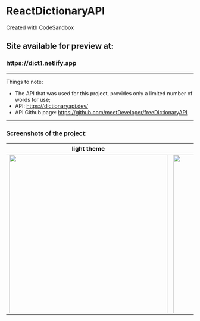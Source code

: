 # ReactDictionaryAPI
Created with CodeSandbox
## Site available for preview at: 
### https://dict1.netlify.app
<hr/>

Things to note:
- The API that was used for this project, provides only a limited number of words for use;
- API: https://dictionaryapi.dev/
- API Github page: https://github.com/meetDeveloper/freeDictionaryAPI

<hr/>

### Screenshots of the project:
|light theme| dark theme|
|--------------------------------------------------------------------------------------------------------------------------------------------|---------------------------------------------------------------------------------------------------------|
|<img src="https://user-images.githubusercontent.com/23364111/222955322-d9d61fb8-5167-4516-9298-ba8eb3243bf9.png" width="425"/> |<img src="https://user-images.githubusercontent.com/23364111/222955281-6a99e8a9-36c2-4c35-8076-cb9a6a38adbf.png" width="425"/>|
